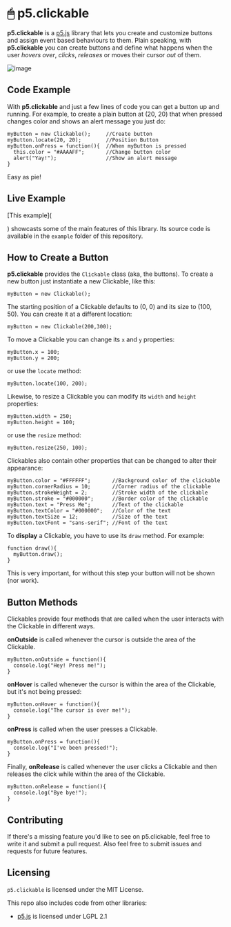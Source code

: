 # 🖱 p5.clickable
**p5.clickable** is a [p5.js](http://p5js.org) library that lets you create and customize buttons and assign event based behaviours to them. Plain speaking, with **p5.clickable** you can create buttons and define what happens when the user *hovers over*, *clicks*, *releases* or moves their cursor *out* of them.

![image](https://lartu.github.io/projects/p5.clickable/pic.png)

## Code Example
With **p5.clickable** and just a few lines of code you can get a button up and running. For example, to create a plain button at (20, 20) that when pressed changes color and shows an alert message you just do:
``` 
myButton = new Clickable();     //Create button
myButton.locate(20, 20);        //Position Button
myButton.onPress = function(){  //When myButton is pressed
  this.color = "#AAAAFF";       //Change button color
  alert("Yay!");                //Show an alert message
}
```
Easy as pie!

## Live Example
[This example](


  ) showcasts some of the main features of this library.
Its source code is available in the `example` folder of this repository.

## How to Create a Button

**p5.clickable** provides the `Clickable` class (aka, the buttons). To create a new button just instantiate a new Clickable, like this:
```
myButton = new Clickable();
```

The starting position of a Clickable defaults to (0, 0) and its size to (100, 50). You can create it at a different location:

```
myButton = new Clickable(200,300);
```

To move a Clickable you can change its `x` and `y` properties:
```
myButton.x = 100;
myButton.y = 200;
```
or use the `locate` method:
```
myButton.locate(100, 200);
```

Likewise, to resize a Clickable you can modify its `width` and `height` properties:
```
myButton.width = 250;
myButton.height = 100;
```
or use the `resize` method:
```
myButton.resize(250, 100);
```

Clickables also contain other properties that can be changed to alter their appearance:
```
myButton.color = "#FFFFFF";       //Background color of the clickable
myButton.cornerRadius = 10;       //Corner radius of the clickable
myButton.strokeWeight = 2;        //Stroke width of the clickable
myButton.stroke = "#000000";      //Border color of the clickable
myButton.text = "Press Me";       //Text of the clickable
myButton.textColor = "#000000";   //Color of the text
myButton.textSize = 12;           //Size of the text
myButton.textFont = "sans-serif"; //Font of the text
```

To **display** a Clickable, you have to use its `draw` method. For example:
```
function draw(){
  myButton.draw();
}
```
This is very important, for without this step your button will not be shown (nor work).

## Button Methods

Clickables provide four methods that are called when the user interacts with the Clickable in different ways.

**onOutside** is called whenever the cursor is outside the area of the Clickable.
```
myButton.onOutside = function(){
  console.log("Hey! Press me!");
}
```

**onHover** is called whenever the cursor is within the area of the Clickable, but it's not being pressed:
```
myButton.onHover = function(){
  console.log("The cursor is over me!");
}
```

**onPress** is called when the user presses a Clickable.
```
myButton.onPress = function(){
  console.log("I've been pressed!");
}
```

Finally, **onRelease** is called whenever the user clicks a Clickable and then releases the click while within the area of the Clickable.
```
myButton.onRelease = function(){
  console.log("Bye bye!");
}
```
## Contributing
If there's a missing feature you'd like to see on p5.clickable, feel free to write it and submit a pull request. Also feel free to submit issues and requests for future features.

## Licensing  
`p5.clickable` is licensed under the MIT License.

This repo also includes code from other libraries:  
* [p5.js](https://github.com/processing/p5.js) is licensed under LGPL 2.1
